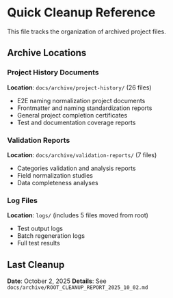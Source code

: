 # Quick Cleanup Reference

This file tracks the organization of archived project files.

## Archive Locations

### Project History Documents
**Location**: `docs/archive/project-history/` (26 files)
- E2E naming normalization project documents
- Frontmatter and naming standardization reports
- General project completion certificates
- Test and documentation coverage reports

### Validation Reports
**Location**: `docs/archive/validation-reports/` (7 files)
- Categories validation and analysis reports
- Field normalization studies
- Data completeness analyses

### Log Files
**Location**: `logs/` (includes 5 files moved from root)
- Test output logs
- Batch regeneration logs
- Full test results

## Last Cleanup
**Date**: October 2, 2025
**Details**: See `docs/archive/ROOT_CLEANUP_REPORT_2025_10_02.md`
